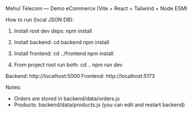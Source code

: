 Mehul Telecom — Demo eCommerce (Vite + React + Tailwind + Node ESM)

How to run (local JSON DB):
1. Install root dev deps:
   npm install

2. Install backend:
   cd backend
   npm install

3. Install frontend:
   cd ../frontend
   npm install

4. From project root run both:
   cd ..
   npm run dev

Backend: http://localhost:5000
Frontend: http://localhost:5173

Notes:
- Orders are stored in backend/data/orders.js
- Products: backend/data/products.js (you can edit and restart backend)
